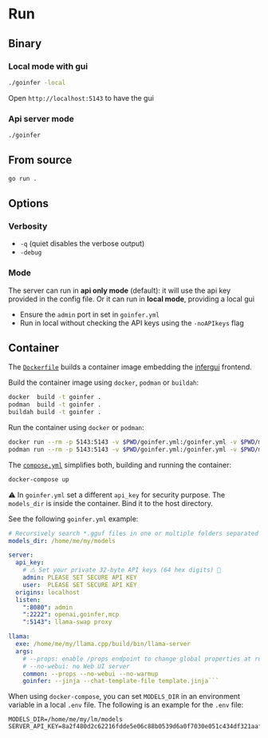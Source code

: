 # Run

## Binary

### Local mode with gui

```bash
./goinfer -local
```

Open `http://localhost:5143` to have the gui

### Api server mode

```bash
./goinfer
```

## From source

```bash
go run .
```

## Options

### Verbosity

- `-q` (quiet disables the verbose output)
- `-debug`

### Mode

The server can run in **api only mode** (default): it will use the api key provided in the
config file. Or it can run in **local mode**, providing a local gui

- Ensure the `admin` port in set in `goinfer.yml`
- Run in local without checking the API keys using the `-noAPIkeys` flag

## Container

The [`Dockerfile`](https://github.com/LM4eu/goinfer/blob/main/Dockerfile) builds a container image embedding the [infergui](https://github.com/synw/infergui) frontend.

Build the container image using `docker`, `podman` or `buildah`:

```bash
docker  build -t goinfer .
podman  build -t goinfer .
buildah build -t goinfer .
```

Run the container using `docker` or `podman`:

```bash
docker run --rm -p 5143:5143 -v $PWD/goinfer.yml:/goinfer.yml -v $PWD/models:/models goinfer
podman run --rm -p 5143:5143 -v $PWD/goinfer.yml:/goinfer.yml -v $PWD/models:/models goinfer
```

The [`compose.yml`](https://github.com/LM4eu/goinfer/blob/main/compose.yml)
simplifies both, building and running the container:

```bash
docker-compose up
```

⚠️ In `goinfer.yml` set a different `api_key` for security purpose.
The `models_dir` is inside the container. Bind it to the host directory.

See the following `goinfer.yml` example:

```yaml
# Recursively search *.gguf files in one or multiple folders separated by ':'
models_dir: /home/me/my/models

server:
  api_key:
    # ⚠️ Set your private 32-byte API keys (64 hex digits) 🚨
    admin: PLEASE SET SECURE API KEY
    user:  PLEASE SET SECURE API KEY
  origins: localhost
  listen:
    ":8080": admin
    ":2222": openai,goinfer,mcp
    ":5143": llama-swap proxy

llama:
  exe: /home/me/my/llama.cpp/build/bin/llama-server
  args:
    # --props: enable /props endpoint to change global properties at runtime
    # --no-webui: no Web UI server
    common: --props --no-webui --no-warmup
    goinfer: --jinja --chat-template-file template.jinja```
```

When using `docker-compose`,
you can set `MODELS_DIR` in an environment variable
in a local `.env` file.
The following is an example for the `.env` file:

```env
MODELS_DIR=/home/me/my/lm/models
SERVER_API_KEY=8a2f480d2c62216fdde5e06c88b0539d6a0f7030e051c434df321aafcfc7ff0d
```
